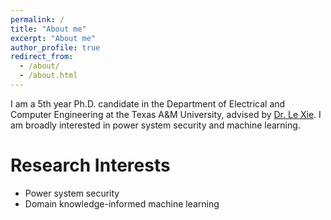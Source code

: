 ```yaml
---
permalink: /
title: "About me"
excerpt: "About me"
author_profile: true
redirect_from: 
  - /about/
  - /about.html
---
```


I am a 5th year Ph.D. candidate in the Department of Electrical and Computer Engineering at the Texas A&M University, advised by [Dr. Le Xie](https://engineering.tamu.edu/electrical/profiles/lxie.html). I am broadly interested in power system security and machine learning.

# Research Interests
- Power system security
- Domain knowledge-informed machine learning